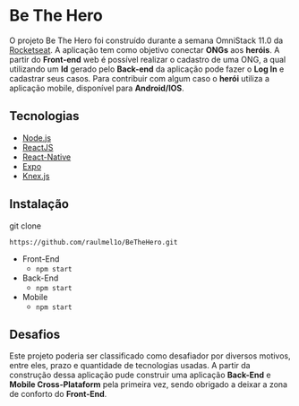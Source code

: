 # Be The Hero

O projeto Be The Hero foi construído durante a semana OmniStack 11.0 da [Rocketseat](https://rocketseat.com.br/). A aplicação tem como objetivo conectar **ONGs** aos **heróis**. A partir do **Front-end** web é possível realizar o cadastro de uma ONG, a qual utilizando um **Id** gerado pelo **Back-end** da aplicação pode fazer o **Log In** e cadastrar seus casos. Para contribuir com algum caso o **herói** utiliza a aplicação mobile, disponível para **Android/IOS**.

## Tecnologias

* [Node.js](https://nodejs.org/api/)
* [ReactJS](https://pt-br.reactjs.org/)
* [React-Native](https://reactnative.dev/docs/getting-started)
* [Expo](https://docs.expo.io/versions/latest/)
* [Knex.js](http://knexjs.org/)

## Instalação

git clone

```
https://github.com/raulmel1o/BeTheHero.git
```

* Front-End
  * ```npm start```
* Back-End
  * ```npm start```
* Mobile
  * ```npm start```

## Desafios

Este projeto poderia ser classificado como desafiador por diversos motivos, entre eles, prazo e quantidade de tecnologias usadas. A partir da construção dessa aplicação pude construir uma aplicação **Back-End** e **Mobile Cross-Plataform** pela primeira vez, sendo obrigado a deixar a zona de conforto do **Front-End**.
